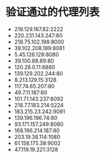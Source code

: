 # 验证通过的代理列表

 - 219.129.167.82:2222
 - 220.231.143.247:80
 - 218.75.102.198:8000
 - 39.102.208.189:8081
 - 5.45.126.128:8080
 - 39.100.88.89:80
 - 120.26.0.11:8880
 - 139.129.202.244:80
 - 8.213.129.15:3128
 - 117.74.65.207:80
 - 49.7.11.187:80
 - 101.71.143.237:8092
 - 218.77.183.214:5224
 - 183.215.23.242:9091
 - 139.196.196.74:80
 - 93.171.157.249:8080
 - 168.196.214.187:80
 - 203.19.38.114:1080
 - 61.158.175.38:9002
 - 47.119.19.221:3128

